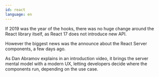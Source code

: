 ```yaml
---
id: react  
language: en
---
```


If 2019 was the year of the hooks, there was no huge change around the React library itself, as React 17 does not introduce new API.

However the biggest news was the announce about the React Server components, a few days ago.

As Dan Abramov explains in an introduction video, it brings the server mental model with a modern UX, letting developers decide where the components run, depending on the use case.
